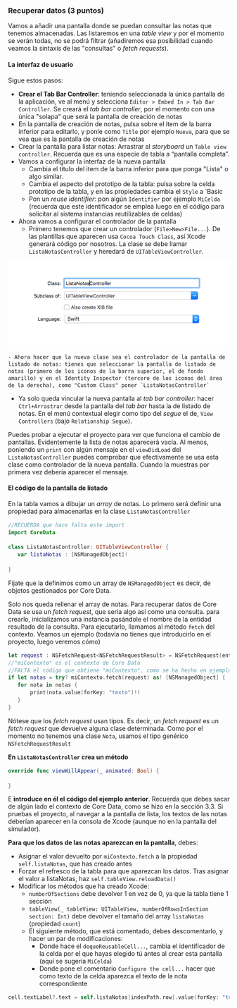 ### Recuperar datos (3 puntos)

Vamos a añadir una pantalla donde se puedan consultar las notas que tenemos almacenadas. Las listaremos en una *table view* y por el momento se verán todas, no se podrá filtrar (añadiremos esa posibilidad cuando veamos la sintaxis de las "consultas" o *fetch requests*).

#### La interfaz de usuario

Sigue estos pasos:

- **Crear el Tab Bar Controller**: teniendo seleccionada la única pantalla de la aplicación, ve al menú y selecciona `Editor > Embed In > Tab Bar Controller`. Se creará el *tab bar controller*, por el momento con una única "solapa" que será la pantalla de creación de notas
- En la pantalla de creación de notas, pulsa sobre el item de la barra inferior para editarlo, y ponle como `Title` por ejemplo `Nueva`, para que se vea que es la pantalla de creación de notas
- Crear la pantalla para listar notas: Arrastrar al *storyboard* un `Table view controller`. Recuerda que es una especie de tabla a “pantalla completa”. 
- Vamos a configurar la interfaz de la nueva pantalla
	- Cambia el título del item de la barra inferior para que ponga "Lista" o algo similar.
	- Cambia el aspecto del prototipo de la tabla: pulsa sobre la celda prototipo de la tabla, y en las propiedades cambia el `Style` a `Basic 
	- Pon un *reuse identifier*: pon algún `Identifier` por ejemplo `MiCelda` (recuerda que este identificador se emplea luego en el código para solicitar al sistema instancias reutilizables de celdas)
- Ahora vamos a configurar el controlador de la pantalla
	- Primero tenemos que crear un controlador (`File>New>File...`). De las plantillas que aparecen usa `Cocoa Touch Class`, así Xcode generará código por nosotros. La clase  se debe llamar `ListaNotasController` y heredará de `UITableViewController`. 

![](img/crear_listanotascontroller.png)

	- Ahora hacer que la nueva clase sea el controlador de la pantalla de listado de notas: tienes que seleccionar la pantalla de listado de notas (primero de los iconos de la barra superior, el de fondo amarillo) y en el Identity Inspector (tercero de los iconos del área de la derecha), como "Custom Class" poner `ListaNotasController`
- Ya solo queda vincular la nueva pantalla al *tab bar controller*: hacer `Ctrl+Arrastrar` desde la pantalla del *tab bar* hasta la de listado de notas. En el menú contextual elegir como tipo del *segue* el de, `View Controllers` (bajo `Relationship Segue`).

Puedes probar a ejecutar el proyecto para ver que funciona el cambio de pantallas. Evidentemente la lista de notas aparecerá vacía. Al menos, poniendo un `print` con algún mensaje en el `viewDidLoad` del `ListaNotasController` puedes comprobar que efectivamente se usa esta clase como controlador de la nueva pantalla. Cuando la muestras por primera vez debería aparecer el mensaje.

#### El código de la pantalla de listado

En la tabla vamos a dibujar un *array* de notas. Lo primero será definir una propiedad para almacenarlas en la clase `ListaNotasController`

```swift
//RECUERDA que hace falta este import
import CoreData

class ListaNotasController: UITableViewController {
   var listaNotas : [NSManagedObject]!

}
```

Fíjate que la definimos como un array de `NSManagedObject` es decir, de objetos gestionados por Core Data.

Solo nos queda rellenar el array de notas. Para recuperar datos de Core Data se usa un *fetch request*, que sería algo así como una consulta. para crearlo, inicializamos una instancia pasándole el nombre de la entidad resultado de la consulta. Para ejecutarlo, llamamos al método `fetch` del contexto. Veamos un ejemplo (todavía no tienes que introducirlo en el proyecto, luego veremos cómo)

```swift
let request : NSFetchRequest<NSFetchRequestResult> = NSFetchRequest(entityName:"Nota")
//"miContexto" es el contexto de Core Data 
//FALTA el código que obtiene "miContexto", como se ha hecho en ejemplos anteriores
if let notas = try? miContexto.fetch(request) as! [NSManagedObject] {
   for nota in notas {
       print(nota.value(forKey: "texto")!)
   }
}
```


Nótese que los *fetch request* usan tipos. Es decir, un *fetch request* es un *fetch request* que devuelve alguna clase determinada. Como por el momento no tenemos una clase `Nota`, usamos el tipo genérico `NSFetchRequestResult`

**En `ListaNotasController` crea un método**

```swift
override func viewWillAppear(_ animated: Bool) {

}
```

E **introduce en él el código del ejemplo anterior**. Recuerda que debes sacar de algún lado el contexto de Core Data, como se hizo en la sección 3.3. Si pruebas el proyecto, al navegar a la pantalla de lista, los textos de las notas deberían aparecer en la consola de Xcode (aunque no en la pantalla del simulador).

**Para que los datos de las notas aparezcan en la pantalla**, debes:

- Asignar el valor devuelto por `miContexto.fetch` a la propiedad `self.listaNotas`, que has creado antes
- Forzar el refresco de la tabla para que aparezcan los datos. Tras asignar el valor a listaNotas, haz `self.tableView.reloadData()`
- Modificar los métodos que ha creado Xcode:
	+ `numberOfSections` debe devolver 1 en vez de 0, ya que la tabla tiene 1 sección
	+ `tableView(_ tableView: UITableView, numberOfRowsInSection section: Int)` debe devolver el tamaño del array `listaNotas` (propiedad `count`)
	+ El siguiente método, que está comentado, debes descomentarlo, y hacer un par de modificaciones:
	   + Donde hace el `dequeReusableCell...`, cambia el identificador de la celda por el que hayas elegido tú antes al crear esta pantalla (aquí se sugería `MiCelda`)
	   + Donde pone el comentario `Configure the cell...` hacer que como texto de la celda aparezca el texto de la nota correspondiente

```swift
cell.textLabel?.text = self.listaNotas[indexPath.row].value(forKey: "texto") as? String
```